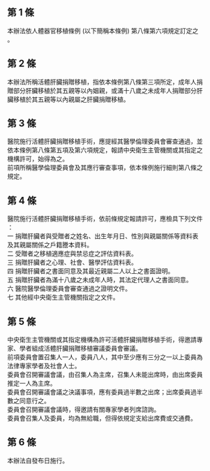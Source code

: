 第 1 條
-------
本辦法依人體器官移植條例 (以下簡稱本條例) 第八條第六項規定訂定之  
。

第 2 條
-------
本辦法所稱活體肝臟捐贈移植，指依本條例第八條第三項所定，成年人捐  
贈部分肝臟移植於其五親等以內姻親，或滿十八歲之未成年人捐贈部分肝  
臟移植於其五親等以內親屬之肝臟捐贈移植。

第 3 條
-------
醫院施行活體肝臟捐贈移植手術，應提經其醫學倫理委員會審查通過，並  
依本條例第八條第五項及第六項規定，報請中央衛生主管機關或其指定之  
機構許可，始得為之。  
前項所稱醫學倫理委員會及其應行審查事項，依本條例施行細則第八條之  
規定。

第 4 條
-------
醫院施行活體肝臟捐贈移植手術，依前條規定報請許可，應檢具下列文件  
：  
一  捐贈肝臟者與受贈者之姓名、出生年月日、性別與親屬關係等資料表  
    及其親屬關係之戶籍謄本資料。  
二  受贈者之移植適應症與禁忌症之評估資料表。  
三  捐贈肝臟者之心理、社會、醫學評估資料表。  
四  捐贈肝臟者之書面同意及其最近親屬二人以上之書面證明。  
五  捐贈肝臟者為滿十八歲之未成年人時，其法定代理人之書面同意。  
六  醫院醫學倫理委員會審查通過之證明文件。  
七  其他經中央衛生主管機關指定之文件。

第 5 條
-------
中央衛生主管機關或其指定機構為許可活體肝臟捐贈移植手術，得邀請專  
家、學者組成活體肝臟捐贈移植審議委員會審議。  
前項委員會置召集人一人，委員八人，其中至少應有三分之一以上委員為  
法律專家學者及社會人士。  
委員會召開審議會議，由召集人為主席，召集人未能出席時，由出席委員  
推定一人為主席。  
委員會召開審議會議之決議事項，應有委員過半數之出席；出席委員過半  
數之同意行之。  
委員會召開審議會議時，得邀請有關專家學者列席諮詢。  
委員會召集人及委員，均為無給職，但得依規定支給出席費或交通費。

第 6 條
-------
本辦法自發布日施行。

